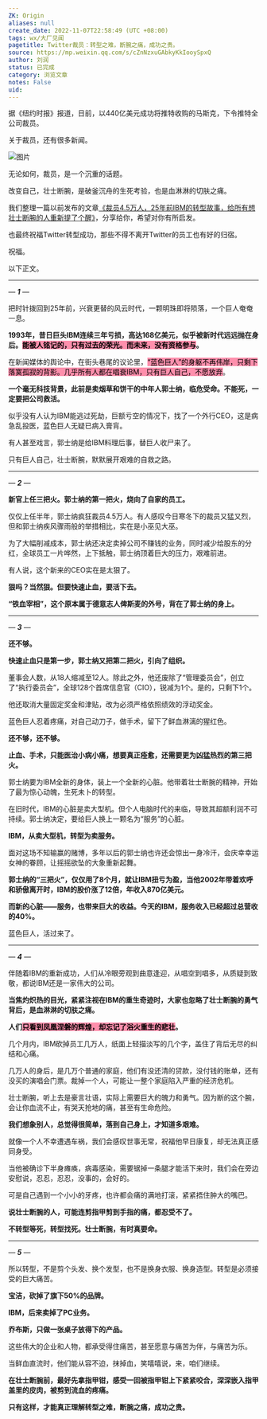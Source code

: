 ```yaml
---
ZK: Origin
aliases: null
create_date: 2022-11-07T22:58:49 (UTC +08:00)
tags: wx/大厂见闻
pagetitle: Twitter裁员：转型之难，断腕之痛，成功之贵。
source: https://mp.weixin.qq.com/s/cZnNzxuGAbkyKkIooySpxQ
author: 刘润
status: 已完成
category: 浏览文章
notes: False
uid: 
---
```


据《纽约时报》报道，日前，以440亿美元成功将推特收购的马斯克，下令推特全公司裁员。

关于裁员，还有很多新闻。

![图片](https://mmbiz.qpic.cn/mmbiz_jpg/Eia1pKbzLGbQ6caiacSkojmQclaLicapeEib1YrmWiaRd0XH7XGlWZO7QBEruJxBIibhPSgwTicAZlLjSHud9sjORibeBA/640?wx_fmt=jpeg&wxfrom=5&wx_lazy=1&wx_co=1)

无论如何，裁员，是一个沉重的话题。

改变自己，壮士断腕，是破釜沉舟的生死考验，也是血淋淋的切肤之痛。

我们整理一篇以前发布的文章[《裁员4.5万人，25年前IBM的转型故事，给所有想壮士断腕的人重新提了个醒》](http://mp.weixin.qq.com/s?__biz=MjM5NjM5MjQ4MQ==&mid=2651612752&idx=1&sn=a5cda2d7e84fd905362e9f4810a7bcbc&chksm=bd113d1e8a66b408b33732aa3ec344a9ca32f9a31e4c0fb960603a2874e6837eb93851771a92&scene=21#wechat_redirect)，分享给你，希望对你有所启发。

也最终祝福Twitter转型成功，那些不得不离开Twitter的员工也有好的归宿。

祝福。

以下正文。

___

_—_ _****1****_ _—_

把时针拨回到25年前，兴衰更替的风云时代，一颗明珠即将陨落，一个巨人奄奄一息。

**1993年，昔日巨头IBM连续三年亏损，高达168亿美元，似乎被新时代远远抛在身后。<mark style="background: #FF5582A6;">能被人铭记的，只有过去的荣光。而未来，没有资格参与</mark>。**

在新闻媒体的舆论中，在街头巷尾的议论里，<mark style="background: #FF5582A6;">“蓝色巨人”的身躯不再伟岸，只剩下落寞孤寂的背影。几乎所有人都在唱衰IBM，只有巨人自己，不愿放弃</mark>。

**一个毫无科技背景，此前是卖烟草和饼干的中年人郭士纳，临危受命。不能死，一定要把公司救活。**

似乎没有人认为IBM能逃过死劫，巨额亏空的情况下，找了一个外行CEO，这是病急乱投医，蓝色巨人无疑已病入膏肓。

有人甚至戏言，郭士纳是给IBM料理后事，替巨人收尸来了。

只有巨人自己，壮士断腕，默默展开艰难的自救之路。

___

_—_ _**2**_ _—_

**新官上任三把火。郭士纳的第一把火，烧向了自家的员工。**  

仅仅上任半年，郭士纳疯狂裁员4.5万人。有人感叹今日寒冬下的裁员又猛又烈，但和郭士纳疾风骤雨般的举措相比，实在是小巫见大巫。

为了大幅削减成本，郭士纳还决定卖掉公司不赚钱的业务，同时减少给股东的分红，全球员工一片哗然，上下抵触，郭士纳顶着巨大的压力，艰难前进。

有人说，这个新来的CEO实在是太狠了。

**狠吗？当然狠。但要快速止血，要活下去。**

**“铁血宰相”，这个原本属于德意志人俾斯麦的外号，背在了郭士纳的身上。**

___

_—_ _**3**_ _—_

**还不够。**

**快速止血只是第一步，郭士纳又把第二把火，引向了组织。**

董事会人数，从18人缩减至12人。除此之外，他还废除了“管理委员会”，创立了“执行委员会”，全球128个首席信息官（CIO），锐减为1个。是的，只剩下1个。

他还取消大量固定奖金和津贴，改为必须严格依照绩效的浮动奖金。

蓝色巨人忍着疼痛，对自己动刀子，做手术，留下了鲜血淋漓的猩红色。

**还不够，还不够。**

**止血、手术，只能医治小病小痛，想要真正痊愈，还需要更为凶猛热烈的第三把火。**

郭士纳要为IBM全新的身体，装上一个全新的心脏。他带着壮士断腕的精神，开始了最为惊心动魄，生死未卜的转型。

在旧时代，IBM的心脏是卖大型机。但个人电脑时代的来临，导致其超额利润不可持续。郭士纳决定，要给巨人换上一颗名为“服务”的心脏。

**IBM，从卖大型机，转型为卖服务。**

面对这场不知输赢的赌博，多年以后的郭士纳也许还会惊出一身冷汗，会庆幸幸运女神的眷顾，让摇摇欲坠的大象重新起舞。

**郭士纳的“三把火”，仅仅用了8个月，就让IBM扭亏为盈，当他2002年带着欢呼和骄傲离开时，IBM的股价涨了12倍，年收入870亿美元。**

**而新的心脏——服务，也带来巨大的收益。今天的IBM，服务收入已经超过总营收的40%。**

蓝色巨人，活过来了。

___

_—_ _**4**_ _—_

伴随着IBM的重新成功，人们从冷眼旁观到曲意逢迎，从唱空到唱多，从质疑到致敬，都说IBM还是一家伟大的公司。

**当焦灼炽热的目光，紧紧注视在IBM的重生奇迹时，大家也忽略了壮士断腕的勇气背后，是血淋淋的切肤之痛。**

**人们<mark style="background: #FF5582A6;">只看到凤凰涅磐的辉煌，却忘记了浴火重生的悲壮</mark>。**

几个月内，IBM砍掉员工几万人，纸面上轻描淡写的几个字，盖住了背后无尽的纠结和心痛。

几万人的身后，是几万个普通的家庭，他们有没还清的贷款，没付钱的账单，还有没买的演唱会门票。裁掉一个人，可能让一整个家庭陷入严重的经济危机。

壮士断腕，听上去是豪言壮语，实际上需要巨大的魄力和勇气。因为断的这个腕，会让你血流不止，有哭天抢地的痛，甚至有生命危险。

**我们想象别人，总觉得很简单，落到自己身上，才知道多艰难。**

就像一个人不幸遭遇车祸，我们会感叹世事无常，祝福他早日康复，却无法真正感同身受。

当他被确诊下半身瘫痪，病毒感染，需要锯掉一条腿才能活下来时，我们会在旁边安慰说，忍忍，忍忍，没事的，会好的。

可是自己遇到一个小小的牙疼，也许都会痛的满地打滚，紧紧捂住肿大的嘴巴。

**说壮士断腕的人，可能连剪指甲剪到手指的痛，都忍受不了。**

**不转型等死，转型找死。壮士断腕，有时真要命。**

___

_—_ _**5**_ _—_

所以转型，不是剪个头发、换个发型，也不是换身衣服、换身造型。转型是必须接受的巨大痛苦。

**宝洁，砍掉了旗下50%的品牌。**

**IBM，后来卖掉了****PC****业务。**

**乔布斯，只做一张桌子放得下的产品。**

这些伟大的企业和人物，都承受得住痛苦，甚至愿意与痛苦为伴，与痛苦为乐。

当鲜血直流时，他们能从容不迫，抹掉血，笑嘻嘻说，来，咱们继续。

**在壮士断腕前，最好先拿指甲钳，感受一回被指甲钳上下紧紧咬合，深深嵌入指甲盖里的皮肉，被剪到流血的疼痛。**

**只有这样，才能真正理解转型之难，断腕之痛，成功之贵。**
